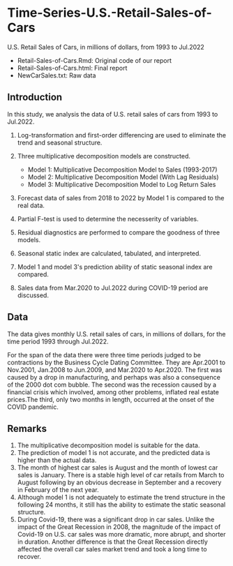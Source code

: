 # Time-Series-U.S.-Retail-Sales-of-Cars
U.S. Retail Sales of Cars, in millions of dollars, from 1993 to Jul.2022

   - Retail-Sales-of-Cars.Rmd: Original code of our report  
   - Retail-Sales-of-Cars.html: Final report    
   - NewCarSales.txt: Raw data  

## Introduction

In this study, we analysis the data of U.S. retail sales of cars from 1993 to Jul.2022. 

1. Log-transformation and first-order differencing are used to eliminate the trend and seasonal structure.
2. Three multiplicative decomposition models are constructed.

    - Model 1: Multiplicative Decomposition Model to Sales (1993-2017)
    - Model 2: Multiplicative Decomposition Model (With Lag Residuals)
    - Model 3: Multiplicative Decomposition Model to Log Return Sales

3. Forecast data of sales from 2018 to 2022 by Model 1 is compared to the real data.
4. Partial F-test is used to determine the necesserity of variables.
5. Residual diagnostics are performed to compare the goodness of three models.
6. Seasonal static index are calculated, tabulated, and interpreted.
7. Model 1 and model 3's prediction ability of static seasonal index are compared.
8. Sales data from Mar.2020 to Jul.2022 during COVID-19 period are discussed.

## Data

The data gives monthly U.S. retail sales of cars, in millions of dollars, for the time period 1993 through Jul.2022. 

For the span of the data there were three time periods judged to be contractions by the Business Cycle Dating Committee. They are Apr.2001 to Nov.2001, Jan.2008 to Jun.2009, and Mar.2020 to Apr.2020. The first was caused by a drop in manufacturing, and perhaps was also a consequence of the 2000 dot com bubble. The second was the recession caused by a financial crisis which involved, among other problems, inflated real estate prices.The third, only two months in length, occurred at the onset of the COVID pandemic.

## Remarks

1. The multiplicative decomposition model is suitable for the data.
2. The prediction of model 1 is not accurate, and the predicted data is higher than the actual data.
3. The month of highest car sales is August and the month of lowest car sales is January. There is a stable high level of car retails from March to August following by an obvious decrease in September and a recovery in February of the next year.
4. Although model 1 is not adequately to estimate the trend structure in the following 24 months, it still has the ability to estimate the static seasonal structure.
5. During Covid-19, there was a significant drop in car sales. Unlike the impact of the Great Recession in 2008, the magnitude of the impact of Covid-19 on U.S. car sales was more dramatic, more abrupt, and shorter in duration. Another difference is that the Great Recession directly affected the overall car sales market trend and took a long time to recover.
